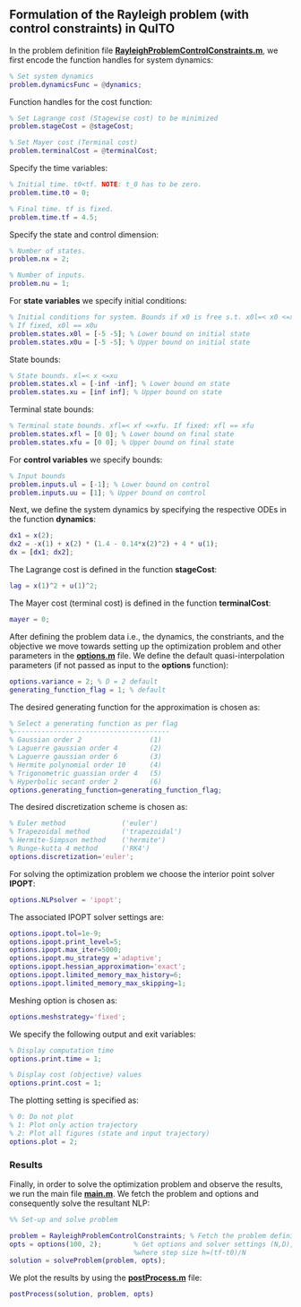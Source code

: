 ## Formulation of the Rayleigh problem (with control constraints) in QuITO 
In the problem definition file [**RayleighProblemControlConstraints.m**](./RayleighProblemControlConstraints.m), we first encode the function handles for system dynamics:
```matlab
% Set system dynamics
problem.dynamicsFunc = @dynamics;
```
Function handles for the cost function:  
```matlab
% Set Lagrange cost (Stagewise cost) to be minimized
problem.stageCost = @stageCost;

% Set Mayer cost (Terminal cost)
problem.terminalCost = @terminalCost;
```
Specify the time variables:
```matlab
% Initial time. t0<tf. NOTE: t_0 has to be zero.
problem.time.t0 = 0; 

% Final time. tf is fixed.
problem.time.tf = 4.5;
```
Specify the state and control dimension:
```matlab
% Number of states.
problem.nx = 2;

% Number of inputs.
problem.nu = 1;
```
For **state variables** we specify initial conditions: 
```matlab
% Initial conditions for system. Bounds if x0 is free s.t. x0l=< x0 <=x0u
% If fixed, x0l == x0u
problem.states.x0l = [-5 -5]; % Lower bound on initial state
problem.states.x0u = [-5 -5]; % Upper bound on initial state
```
State bounds:
```matlab
% State bounds. xl=< x <=xu
problem.states.xl = [-inf -inf]; % Lower bound on state
problem.states.xu = [inf inf]; % Upper bound on state
```
Terminal state bounds:
```matlab
% Terminal state bounds. xfl=< xf <=xfu. If fixed: xfl == xfu
problem.states.xfl = [0 0]; % Lower bound on final state
problem.states.xfu = [0 0]; % Upper bound on final state
```
For **control variables** we specify bounds:
```matlab
% Input bounds
problem.inputs.ul = [-1]; % Lower bound on control
problem.inputs.uu = [1]; % Upper bound on control
```
Next, we define the system dynamics by specifying the respective ODEs in the function **dynamics**: 
```matlab
dx1 = x(2);
dx2 = -x(1) + x(2) * (1.4 - 0.14*x(2)^2) + 4 * u(1);
dx = [dx1; dx2];
```
The Lagrange cost is defined in the function **stageCost**:
```matlab
lag = x(1)^2 + u(1)^2;
```
The Mayer cost (terminal cost) is defined in the function **terminalCost**:
```matlab
mayer = 0;
```
After defining the problem data i.e., the dynamics, the constriants, and the objective we move towards setting up the optimization problem and other parameters in the  [**options.m**](./options.m) file. 
We define the default quasi-interpolation parameters (if not passed as input to the **options** function):
```matlab
options.variance = 2; % D = 2 default
generating_function_flag = 1; % default
```
The desired generating function for the approximation is chosen as: 
```matlab
% Select a generating function as per flag
%---------------------------------------
% Gaussian order 2                 (1)
% Laguerre gaussian order 4        (2) 
% Laguerre gaussian order 6        (3) 
% Hermite polynomial order 10      (4)
% Trigonometric guassian order 4   (5)
% Hyperbolic secant order 2        (6) 
options.generating_function=generating_function_flag;
```
The desired discretization scheme is chosen as: 
```matlab
% Euler method              ('euler')
% Trapezoidal method        ('trapezoidal') 
% Hermite-Simpson method    ('hermite') 
% Runge-kutta 4 method      ('RK4')
options.discretization='euler';
```
For solving the optimization problem we choose the interior point solver **IPOPT**:
```matlab
options.NLPsolver = 'ipopt';
```
The associated IPOPT solver settings are:
```matlab
options.ipopt.tol=1e-9;
options.ipopt.print_level=5;
options.ipopt.max_iter=5000;
options.ipopt.mu_strategy ='adaptive';
options.ipopt.hessian_approximation='exact';
options.ipopt.limited_memory_max_history=6;
options.ipopt.limited_memory_max_skipping=1;
```
Meshing option is chosen as:
```matlab
options.meshstrategy='fixed';
```
We specify the following output and exit variables:
```matlab
% Display computation time
options.print.time = 1;

% Display cost (objective) values
options.print.cost = 1;
```
The plotting setting is specified as:
```matlab
% 0: Do not plot
% 1: Plot only action trajectory
% 2: Plot all figures (state and input trajectory)
options.plot = 2;
```
### Results
Finally, in order to solve the optimization problem and observe the results, we run the main file [**main.m**](./main.m).
We fetch the problem and options and consequently solve the resultant NLP:
```matlab
%% Set-up and solve problem

problem = RayleighProblemControlConstraints; % Fetch the problem definition
opts = options(100, 2);        % Get options and solver settings (N,D),
                               %where step size h=(tf-t0)/N
solution = solveProblem(problem, opts);
```
We plot the results by using the [**postProcess.m**](./postProcess.m) file:
```matlab
postProcess(solution, problem, opts)
```
